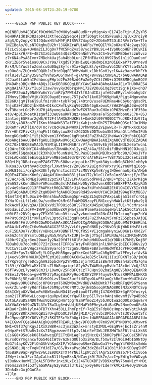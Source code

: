 ```yaml
---
updated: 2015-08-19T23:20:19-0700
---
```

<pre style="margin: 0;">
<code>-----BEGIN PGP PUBLIC KEY BLOCK-----

mQINBFUoV4EBEACf0CmMWGTt0WHOy6oWR8udDr+yMign4s+E174IoFtinulZyYR5
k6H9PAIdK1R382sp04J3XtTeqZZpSeqc4jzOfiO6gt7oCO5F8uukJJqlUx3rqiyR
a3gS/Dy2opyKfUIJQ4wxH3fuM9FjRI85VZ74xpQ2+2Db6nMT4OiKJRVmlYSe+Tfo
lNZIBoAo/0LsNTOkqhuEU2h+l3GGKZrWPUiA8Fb/YmQQIlYkJoUXeH74c2wqs391
FIzLcSp1qw+Uv8m2ILJCgOv7fWC5PqZys58/yo2YB9L9L+41VpUUqoHEh78CyKIE
UN+Z1akYH/PE+4B7SIzGz3uU654Qs5M2C9nNnhVPsv2CS+5vP48MBObe7czW9vcz
z7+6N4aPsA8Ivm+7MDehkUajSah4bb0LunLZPfHFUa+Xi0V97BsS1n1iCDaoOsmf
cRY1ZB6Y5Veioa0U9CxJY9a/7XgdST3jDHiwQQ/Q6dWpIm2nOiE6xeP7tU9Ynevd
RrkM/U4Yuo5foZdmlcuGd0Gq38yfcr9Ia+GqCLBl/q+ZDvaVo1XUhYKY7ca45Az5
szDOu8n/ZUQrmkEDQ8bJsEbtdOQqFEBVMvWaHLx1DbfGoH1yclKw4z9aowYkhFYh
nYl8IevlZ2hy358n2fVVh85AUGjXwHj+g7AY0g/8vv9ECtnNSAIt/bAQuwARAQAB
tCJaaGltaW5nIFdhbmcgPHptd2FuZ0BzdGFuZm9yZC5lZHU+iQI9BBMBCgAnBQJV
1M4DAhsDBQkHhh+ABQsJCAcDBRUKCQgLBRYCAwEAAh4BAheAAAoJELvTHU0RAES4
yKgQAIAF7IX/YIupTI3aw7ovyRy30brqxM4172EV2OuGiXq39zt1SgjHjXo+ohQ7
mO+VPZ5wWJy0NAHYw6oYz/imR7p7FWt4JYlf0JndIDzjufe0JwERy/ivNoahgb2r
JTMnvyE9Bq0VVjK/O15C0aydEroseL75Tjw7e71kx02P969pHa0/PLgt4Mgovmho
ZE86R/jqVjTe6j9ulfm1rURr+tyb7Ppql74OtnQ/useFUEMFme4HCbyUgngXsdPL
TnjxKZ+fzBD2jbkN5k+DIkcCXwfLyKcqV022hN45gBxowxC/sWA3WugEJ6WvqOfO
9vT3Hab+LOd2PrXU7Hj46yumqdwJAadeTwFX97Ruv3uCHXniOP62MzxEctJF350x
et0/4p8i3koetRIzgWfi33eU9auRWTQQz/enwAnRDxaFaT5pdodnbpn02C7K+8SJ
3antxejESPEur2gWS/KT2F4fAHXh2HUKH5l+QmK52l09Y9Q0DCTYuJRDkfUz97Iq
fCG5Ly4BU3oo7F1IKnvf0bAdWS3TafTP1zXwbjssh+Dh75ITMahhQDSefJJo1MNy
iDReMr79ChliK/d0TUc7vcQcR0e1HNWXXi3rhNW8SDZVEpwwLR+TFUBYRxKcDX6s
2Vr+6hZ2PivKJj/hqPk1fXWbyLww8Kfm2G2GXNiDDTbwbuSNtDVaaGltaW5nIFdh
bmcgKGdpdGh1Yi5jb20vem13YW5neCkgPHptd2FuZ3hAZ21haWwuY29tPokCQAQT
AQoAKgIbAwUJB4YfgAULCQgHAwUVCgkICwUWAgMBAAIeAQIXgAUCVdTOBQIZAQAK
CRC70x1NEQBEuMAJD/9SMtqLII9VcMSBr2/Vf/w/GG9vEbj9Eb6JNdLXeEoTwcnL
CjQWreEXKtNYIO4n8kqNusY2NwW8uXnlIyr4Z/4Ga/55Cc0iFdBsHHN10JOJuqL1
9dkHMSlSQdm0LWJCk3Xh8Jof6unNsML7SLPWxECpeRGMBJhxgQfbc90/EO4sJYfy
C2eLAQxmSbleEiGqLb1PvnMBsGeUJ03rQP7KrsAT6MiL++TVBT75DL32CseCi2S8
H8Q+LMjJDRatcapmPZA6YTZEuS08wsvjepaLbzZPfymk3WytadhSq8CbMk1vH0yb
7HXoa3O/CWthyAdR3zhg/lJXwthvcz/Zn0B6rX2uIgrRPHPxryj62rn8WjqIOog+
adMk8I6ii/qrq2eK38hfy0pYnctxo3317icMUVYKpVe8/ygtHQeenaoUp8a/AHp6
RQOEx4TOGmsK6n0//4Ag4d1UmoUokB3ljf4o1T2/bleCLCo5o1ozBSb+cjE/nZBx
t2JWc/6RETdMEgiG9ODz2pz5XTl3ZvLPFAKwxSodPHHI2/qNJ+YpbLj2ZX6rMIgA
pYm652vkKwndOuEeYAMcmuXBq3slMAEnLHvDNyYQoZvmsK0D7bH8XFF7AxRzyRd5
iCv4e9o6asQJ13FFhAPKctR6QA78DS+Jj4Hsa3kUYxh84AB2EtOlO4IGVY5IxYkB
IgQTAQoADAUCVShZtgWDB4YfgAAKCRDsa9Rd45wv4nUYCAC2KBd399AgTRtMBGJ/
91m4fZHjBfL0xwiM+8KnshbwAOZbumg5pn+W2pZL5qDSZPAxpLubjaS1s8fcrQ1g
2YHufOciLft1ebL9w/sed0m+OkMrG8FxWM9G9zoyFLRN1ccyhMAW1ztK5fpha9jQ
hdkAcWl9JeVq3A/IBC6xVdi7PD8ic6B0lS7R1cXU45pNJqD4cLjfU1+YCcMrso+H
605dauiZlzqFV+1WVPjpaU8bwZKVjNa4jamrRlmeVasm5SqeHpl1ApkSGCtaY51h
rH0tF2c2DV9jqwxyZEYX911dunDVtczw2yvknobmdIdJNcG31FbIciuqFxgnZnYW
M4PHtCdrZXliYXNlLmlvL3ptd2FuZ3ggPHptd2FuZ3hAa2V5YmFzZS5pbz6JAjQE
EwEKAB4FAlUoV4ECGwMDCwkHAxUKCAIeAQIXgAMWAgECGQEACgkQu9MdTREARLhL
uRAAiNIvF0gZt0w0haN84GG2FSl2yVzLGtypvEdN6Djv29KvD3jKjWbDiNsF8iz6
cuF15DAOo7Yv3b8Y/vBHoLxAYOBNPllYOCfRS5+VI1cmgakHyniwD0KW1/XXdZvT
mk6AZc44jEYsmtuQBLpyNa5/WqYw7xIJRj5+1NjJT5gfihPLNUu/6ic3MRSyMVD5
/40br97gIgr3eu29aanIy2Na29fd7tkOlR+JuhpHdUDwvUIqY9DKst7kME/KmjBY
7BDah8Ue7doJmROJ72IrZkno1FIFFQaTWtyFvRRQX9inlL9WhGcjbEEC7B8Gv2y3
7UCCwYcLsHVWqc2FnibS9yaroj5Tt2gn5uN6UB+SBAlw49EdWfKJcYFHOQHRJMA/
bswI8+FpsTzNGCwEjYLOZqsHhRRgmvgdYk+XedSGPlaChRg5MTla7PFmytzfAvSA
/14ecVGdVYHWHJKBZMfEzM102uubD0ACONGwJeB25c7AVQ11IuiFBXNTzGB/jmDQ
ufPKpYqTrgreDc5ghA9zbpbcNPp2YhMO5JSjxrNXiDisB6rNTDQGzh4ab2Ma7q4u
Ti89i/YXbPWLwMXtC3LsZlMW8ogaiqrl82yhZvTWARbkypRvUcIJ8c0eLVxQ/23J
O5fTAvQzL7ypa69Cm3j/10wmQ/25FdQFCtCzT7CHpv502ba5Ag0EVShXgQEQAKRk
F8EeiJVN4eoa+gwHYMF27pMag8dsRPy9uoMIOKY2VP74uyu9kNtuzR9PWALQHKXS
5vP6kHSj5E/w0tS3EzhO9LzvIBncC3ucftdUTgwOLwP5taoQ/kReZon+WpUIH4Vz
XcUAqNvORU0kPoEoj0P0KrpmT6RGbW0oZW/dKBVA6bDWtk7fks8bRFqQWSGY9enn
vwkrZLnv4FryRdnTsEw4JSM9pvtVOrNMtLOyjNBG5soq9tNAQ8ROlNJxXNOTCSvp
O8kICWjo8XVNoLmPxVBWSeuNuMD41EvyBipuGfTzM0jI47OXWEDX+3gFFDfosryL
zam2jlTUPkKwLLcoup+iguRpw1WsQrYqwRlkrp6IlTvs+hAnjnHovmMjVPp4Bbb2
OUtSLA8uDSaND0fWwsVQZ9aCpHmrtpgT9ZmPfm6ZI4y5bJKQ1wa2qO0OZRaqwa/4
bAYVWAY+hS9uZNTL3YnTSwILg6+dvUdjUEMaFY0P9eykv0iBaXPu2NmeOwnUFoSh
4KQa0rZekk1yln48FB7YXhv45OLLJhmFprIf+7qQI5sFdpU8zHnpc/qeVgtikAq8
jt9gSQYB0hX3AmQqB1irU+qhDGOCJ9lDAjM1D/CyrsvbcDPbeJrvts3OYQwetSfc
R+J9pwpQF39Y8GVrEjZi5KGTFScYkZhOgitG+cfdABEBAAGJAiUEGAEKAA8FAlUo
V4ECGwwFCQeGH4AACgkQu9MdTREARLijNg/9F6OUh+07mHSVWJPYN0OY6uXMxwr6
NH1+C9f37ghKgyJ1XxXzW8R+ac3jmZ3WXax+mrstyD2MUL+GEq9V+jEcIsZri4nM
e9HpzP+tS7UwRvIcXs7IRgpzwwerSflpIv1hLnEeYIWLJERZMWTk8FBllhLLXk8S
LCsGG8+95eGskO8lKwhwcgEPZCTtBNiWgFsy15HccQxl5bHCPpPHF2wCCeC5MFVu
9LrsdOYYmgancwfQoS46ICWt9/6zNsQOUlo3xiRW/DLf5Xw72Il9Gi94bIG9NtDy
0dG7t4ayKOV2FlOhGShVnKyAXIP/YQAAsewS9m+ZWbwGu3Y+vPqqY4Y6MStsSmWx
g2GNXBLUQrcTvgNCYdJdI7a/GS/Rx+aPyg9hC3dxZ0a7lA1Ob1YJ0U+SDOygSHPT
tmSBaK89apF9gYw2vGCJE9DOXzTXT4rN6Jl1pWC2clTAgrSzXrs9z67FtxCIV6o6
J3Wy+lxhc3FzrIApCaLhxB11f6ynBksN/NZavjk9f7Uk7e/azI+p5Wfg7wVWDvgk
yI0uNwxHunWI1IgAL5FBMhr1nxi9LxIc1J4GTUDXBP2V9D9XqfNy76naN1zY+MOi
n96msZBsm4io3fyaGaMAEyG2y9uCzl3TUiLjyx0y6R6rIderPkVCXIvGeUy19RuG
3Dnk4kcGxjQGuC8=
=TJln
-----END PGP PUBLIC KEY BLOCK-----</code>
</pre>
